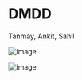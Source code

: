 # DMDD
Tanmay, Ankit, Sahil

![image](https://github.com/user-attachments/assets/876b1f6c-0e0c-44ef-af8b-5b7028702bc3)

![image](https://github.com/user-attachments/assets/fcb50300-a39e-45fa-b3e0-ffef19a061c4)

